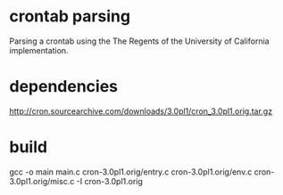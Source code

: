 crontab parsing
===============

Parsing a crontab using the The Regents of the University of California implementation.


dependencies
===============

http://cron.sourcearchive.com/downloads/3.0pl1/cron_3.0pl1.orig.tar.gz


build
===============

gcc -o main main.c cron-3.0pl1.orig/entry.c cron-3.0pl1.orig/env.c cron-3.0pl1.orig/misc.c -I cron-3.0pl1.orig
